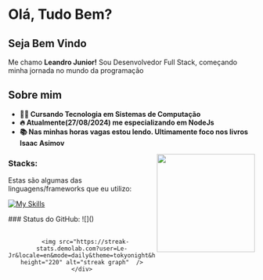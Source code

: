 # Olá, Tudo Bem? 
## Seja Bem Vindo


Me chamo **Leandro Junior!** Sou Desenvolvedor Full Stack, começando minha jornada no mundo da programação
###



## Sobre mim
+ **👩‍💻 Cursando Tecnologia em Sistemas de Computação**
+ **🔥 Atualmente(27/08/2024) me especializando em NodeJs**
+ **📚 Nas minhas horas vagas estou lendo. Ultimamente foco nos livros Isaac Asimov**




<img align="right" height="200" src="https://media2.giphy.com/media/v1.Y2lkPTc5MGI3NjExNGtoeDVmOGp2NnExYnZiMHI5OHhhbnQ5MjRxcXM0NGt0N29ia2pkNiZlcD12MV9pbnRlcm5hbF9naWZfYnlfaWQmY3Q9Zw/B6SyssSlTgPXq/giphy.webp"  />



### Stacks:
Estas são algumas das linguagens/frameworks que eu utilizo:


[![My Skills](https://skillicons.dev/icons?i=js,react,sass,nodejs,express,mysql,bootstrap,python&theme=light&perline=)](https://skillicons.dev)



<div>
    ### Status do GitHub:
    ![]()
    <div align="center">
        <img src="https://github-readme-stats.vercel.app/api?username=Le-Jr&show_icons=true&theme=tokyonight&border_radius=10&card_width=300px" alt=""></img>
        <img src="https://github-readme-stats.vercel.app/api/top-langs?username=Le-Jr&locale=en&hide_title=false&layout=compact&card_width=320&langs_count=5&theme=tokyonight&hide_border=false&border_radius=10" alt=""></img>
    
       
      <img src="https://streak-stats.demolab.com?user=Le-Jr&locale=en&mode=daily&theme=tokyonight&hide_border=false&border_radius=5&order=3" height="220" alt="streak graph"  />
    </div>

</div>
